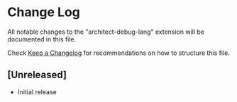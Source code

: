 # Change Log

All notable changes to the "architect-debug-lang" extension will be documented in this file.

Check [Keep a Changelog](http://keepachangelog.com/) for recommendations on how to structure this file.

## [Unreleased]

- Initial release